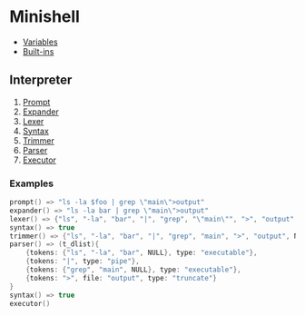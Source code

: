 # Minishell

- [Variables](./variables.md)
- [Built-ins](./built-ins.md)

## Interpreter

1. [Prompt](./prompt.md)
2. [Expander](./expander.md)
3. [Lexer](./lexer.md)
4. [Syntax](./syntax.md)
5. [Trimmer](./trimmer.md)
6. [Parser](./parser.md)
7. [Executor](./executor.md)

### Examples

```c
prompt() => "ls -la $foo | grep \"main\">output"
expander() => "ls -la bar | grep \"main\">output"
lexer() => {"ls", "-la", "bar", "|", "grep", "\"main\"", ">", "output", NULL }
syntax() => true
trimmer() => {"ls", "-la", "bar", "|", "grep", "main", ">", "output", NULL }
parser() => (t_dlist){
	{tokens: {"ls", "-la", "bar", NULL}, type: "executable"},
	{tokens: "|", type: "pipe"},
	{tokens: {"grep", "main", NULL}, type: "executable"},
	{tokens: ">", file: "output", type: "truncate"}
}
syntax() => true
executor()
```
